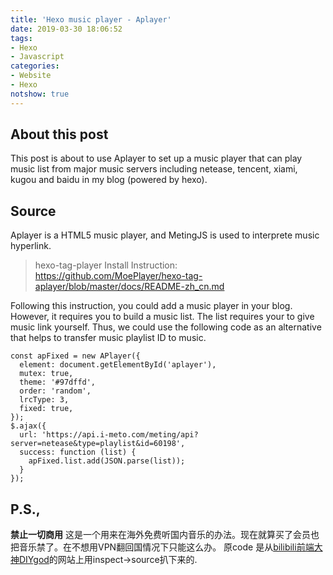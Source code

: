 ```yaml
---
title: 'Hexo music player - Aplayer'
date: 2019-03-30 18:06:52
tags: 
- Hexo
- Javascript
categories: 
- Website
- Hexo
notshow: true
---
```

## About this post
This post is about to use Aplayer to set up a music player that can play music list from major music servers including netease, tencent, xiami, kugou and baidu in my blog (powered by hexo).

## Source
Aplayer is a HTML5 music player, and MetingJS is used to interprete music hyperlink. 
>hexo-tag-player Install Instruction: 
https://github.com/MoePlayer/hexo-tag-aplayer/blob/master/docs/README-zh_cn.md

Following this instruction, you could add a music player in your blog. However, it requires you to build a music list. The list requires your to give music link yourself.
Thus, we could use the following code as an alternative that helps to transfer music playlist ID to music.

```
const apFixed = new APlayer({
  element: document.getElementById('aplayer'),
  mutex: true,
  theme: '#97dffd',
  order: 'random',
  lrcType: 3,
  fixed: true,
});
$.ajax({
  url: 'https://api.i-meto.com/meting/api?server=netease&type=playlist&id=60198',
  success: function (list) {
    apFixed.list.add(JSON.parse(list));
  }
});
```
## P.S.,
**禁止一切商用**
这是一个用来在海外免费听国内音乐的办法。现在就算买了会员也把音乐禁了。在不想用VPN翻回国情况下只能这么办。
原code 是从[bilibili前端大神DIYgod](https://diygod.me/)的网站上用inspect->source扒下来的.
